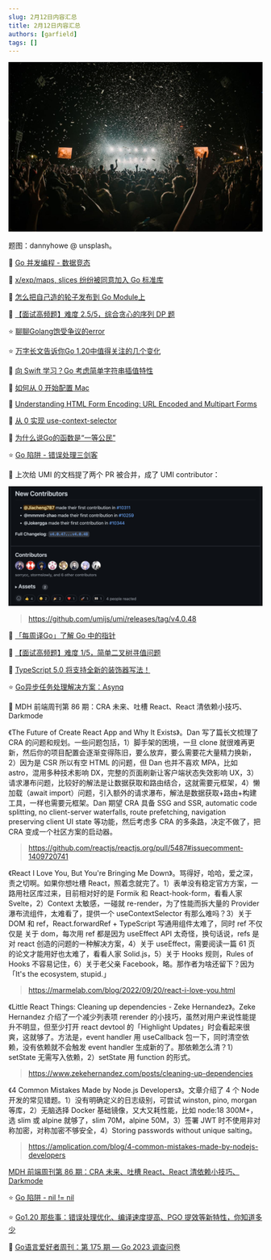 ```yaml
---
slug: 2月12日内容汇总
title: 2月12日内容汇总
authors: [garfield]
tags: []
---
```


![image](image.jpg)

题图：dannyhowe @ unsplash。

📒 [Go 并发编程 - 数据竞态](https://mp.weixin.qq.com/s/EaZepIDHWEHRptyaZI4cGg)

📒 [x/exp/maps, slices 纷纷被同意加入 Go 标准库](https://mp.weixin.qq.com/s/0G64euEYRSjc5aMF6P8wlQ)

📒 [怎么把自己造的轮子发布到 Go Module上](https://mp.weixin.qq.com/s/vRWo1ZrsXlBXOrabjYtBSw)

📒 [【面试高频题】难度 2.5/5，综合贪心的序列 DP 题](https://mp.weixin.qq.com/s/eLWhKIWkyc8yrUxwKzcanA)

⭐️ [聊聊Golang饱受争议的error](https://mp.weixin.qq.com/s/q3Gr1BcrRIdxb-GVMb_R6Q)

⭐️ [万字长文告诉你Go 1.20中值得关注的几个变化](https://mp.weixin.qq.com/s/Y-JxePxv9XlaX_UASlWSvQ)

📒 [向 Swift 学习？Go 考虑简单字符串插值特性](https://mp.weixin.qq.com/s/GPxW8MwaxUonA1R7k9Cl6w)

📒 [如何从 0 开始配置 Mac](https://mp.weixin.qq.com/s/sdBZTSOzm94Zopgr_OijOg)

📒 [Understanding HTML Form Encoding: URL Encoded and Multipart Forms](https://dev.to/sidthesloth92/understanding-html-form-encoding-url-encoded-and-multipart-forms-3lpa)

📒 [从 0 实现 use-context-selector](https://mp.weixin.qq.com/s/vp7Jfxh7AmseD6L1NVpvZA)

📒 [为什么说Go的函数是“一等公民”](https://mp.weixin.qq.com/s/EoNAkphkfKO1M4GVQCrBRQ)

⭐️ [Go 陷阱 - 错误处理三剑客](https://mp.weixin.qq.com/s/E_8ovfaAKSjHFsK85iOChA)

🌟 上次给 UMI 的文档提了两个 PR 被合并，成了 UMI contributor：

![image](./Screen%20Shot%202023-02-06%20at%2011.24.37%20AM.png)

> https://github.com/umijs/umi/releases/tag/v4.0.48

📒 [「每周译Go」了解 Go 中的指针](https://mp.weixin.qq.com/s/RjLq4wUMvh5WMl8BcUmk0g)

📒 [【面试高频题】难度 1/5，简单二叉树寻值问题](https://mp.weixin.qq.com/s/hBFrHtEYRnk8P9QWmpUMIA)

📒 [TypeScript 5.0 将支持全新的装饰器写法！](https://mp.weixin.qq.com/s/QnWez2sEWuL8j8GVDmBNTA)

⭐️ [Go异步任务处理解决方案：Asynq](https://juejin.cn/post/7196907808225738811)

📒 MDH 前端周刊第 86 期：CRA 未来、吐槽 React、React 清依赖小技巧、Darkmode

《The Future of Create React App and Why It Exists》。Dan 写了篇长文梳理了 CRA 的问题和规划。一些问题包括，1）脚手架的困境，一旦 clone 就很难再更新，然后你的项目配置会逐渐变得陈旧，要么放弃，要么需要花大量精力换新，2）因为是 CSR 所以有空 HTML 的问题，但 Dan 也并不喜欢 MPA，比如 astro，混用多种技术影响 DX，完整的页面刷新让客户端状态失效影响 UX，3）请求瀑布问题，比较好的解法是让数据获取和路由结合，这就需要元框架，4）懒加载（await import）问题，引入额外的请求瀑布，解法是数据获取+路由+构建工具，一样也需要元框架。Dan 期望 CRA 具备 SSG and SSR, automatic code splitting, no client-server waterfalls, route prefetching, navigation preserving client UI state 等功能，然后考虑多 CRA 的多条路，决定不做了，把 CRA 变成一个社区方案的启动器。

> https://github.com/reactjs/reactjs.org/pull/5487#issuecomment-1409720741

《React I Love You, But You're Bringing Me Down》。骂得好，哈哈，爱之深，责之切啊。如果你想吐槽 React，照着念就完了。1）表单没有稳定官方方案，一路用社区库过来，目前相对好的是 Formik 和 React-hook-form，看看人家 Svelte，2）Context 太敏感，一碰就 re-render，为了性能而拆大量的 Provider 瀑布流组件，太难看了，提供一个 useContextSelector 有那么难吗？3）关于 DOM 和 ref，React.forwardRef + TypeScript 写通用组件太难了，同时 ref 不仅仅是 关于 dom，每次用 ref 都是因为 useEffect API 太奇怪，换句话说，refs 是对 react 创造的问题的一种解决方案，4）关于 useEffect，需要阅读一篇 61 页 的论文才能用好也太难了，看看人家 Solid.js，5）关于 Hooks 规则，Rules of Hooks 不容易记住，6）关于老父亲 Facebook，略。那作者为啥还留下？因为「It's the ecosystem, stupid.」

> https://marmelab.com/blog/2022/09/20/react-i-love-you.html

《Little React Things: Cleaning up dependencies - Zeke Hernandez》。Zeke Hernandez 介绍了一个减少列表项 rerender 的小技巧，虽然对用户来说性能提升不明显，但至少打开 react devtool 的「Highlight Updates」时会看起来很爽，这就够了。方法是，event handler 用 useCallback 包一下，同时清空依赖，没有依赖就不会触发 event handler 生成新的了。那依赖怎么清？1） setState 无需写入依赖，2）setState 用 function 的形式。

> https://www.zekehernandez.com/posts/cleaning-up-dependencies

《4 Common Mistakes Made by Node.js Developers》。文章介绍了 4 个 Node 开发的常见错题。1）没有明确定义的日志级别，可尝试 winston, pino, morgan 等库，2）无脑选择 Docker 基础镜像，又大又耗性能，比如 node:18 300M+，选 slim 或 alpine 就够了，slim 70M，alpine 50M，3）签署 JWT 时不使用非对称加密，对称加密不够安全，4）Storing passwords without unique salting。

> https://amplication.com/blog/4-common-mistakes-made-by-nodejs-developers

[MDH 前端周刊第 86 期：CRA 未来、吐槽 React、React 清依赖小技巧、Darkmode](https://mdhweekly.com/weekly/issue-0086)

⭐️ [Go 陷阱 - nil != nil](https://mp.weixin.qq.com/s/X5YnYY3Y2vTk6KROlcHKDQ)

⭐️ [Go1.20 那些事：错误处理优化、编译速度提高、PGO 提效等新特性，你知道多少](https://juejin.cn/post/7196869752257773623)

📒 [Go语言爱好者周刊：第 175 期 — Go 2023 调查问卷](https://mp.weixin.qq.com/s/Indl6reHcVt6higxbQxFeA)
